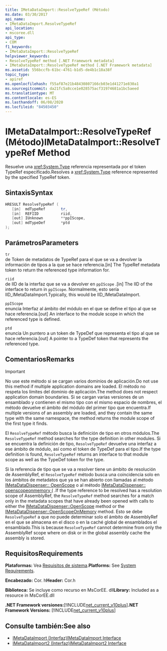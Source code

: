 ```yaml
---
title: IMetaDataImport::ResolveTypeRef (Método)
ms.date: 03/30/2017
api_name:
- IMetaDataImport.ResolveTypeRef
api_location:
- mscoree.dll
api_type:
- COM
f1_keywords:
- IMetaDataImport::ResolveTypeRef
helpviewer_keywords:
- ResolveTypeRef method [.NET Framework metadata]
- IMetaDataImport::ResolveTypeRef method [.NET Framework metadata]
ms.assetid: 556bccfb-61bc-4761-b1d5-de4b1c18a38f
topic_type:
- apiref
ms.openlocfilehash: f55af87e21b48430807166cb03e1d41271e830a1
ms.sourcegitcommit: da21fc5a8cce1e028575acf31974681a1bc5aeed
ms.translationtype: MT
ms.contentlocale: es-ES
ms.lasthandoff: 06/08/2020
ms.locfileid: "84503450"
---
```

# <a name="imetadataimportresolvetyperef-method"></a><span data-ttu-id="868fc-102">IMetaDataImport::ResolveTypeRef (Método)</span><span class="sxs-lookup"><span data-stu-id="868fc-102">IMetaDataImport::ResolveTypeRef Method</span></span>
<span data-ttu-id="868fc-103">Resuelve una <xref:System.Type> referencia representada por el token TypeRef especificado.</span><span class="sxs-lookup"><span data-stu-id="868fc-103">Resolves a <xref:System.Type> reference represented by the specified TypeRef token.</span></span>  
  
## <a name="syntax"></a><span data-ttu-id="868fc-104">Sintaxis</span><span class="sxs-lookup"><span data-stu-id="868fc-104">Syntax</span></span>  
  
```cpp  
HRESULT ResolveTypeRef (  
   [in]  mdTypeRef       tr,  
   [in]  REFIID          riid,  
   [out] IUnknown        **ppIScope,  
   [out] mdTypeDef       *ptd  
);  
```  
  
## <a name="parameters"></a><span data-ttu-id="868fc-105">Parámetros</span><span class="sxs-lookup"><span data-stu-id="868fc-105">Parameters</span></span>  
 `tr`  
 <span data-ttu-id="868fc-106">de Token de metadatos de TypeRef para el que se va a devolver la información de tipos a la que se hace referencia.</span><span class="sxs-lookup"><span data-stu-id="868fc-106">[in] The TypeRef metadata token to return the referenced type information for.</span></span>  
  
 `riid`  
 <span data-ttu-id="868fc-107">de IID de la interfaz que se va a devolver en `ppIScope` .</span><span class="sxs-lookup"><span data-stu-id="868fc-107">[in] The IID of the interface to return in `ppIScope`.</span></span> <span data-ttu-id="868fc-108">Normalmente, esto sería IID_IMetaDataImport.</span><span class="sxs-lookup"><span data-stu-id="868fc-108">Typically, this would be IID_IMetaDataImport.</span></span>  
  
 `ppIScope`  
 <span data-ttu-id="868fc-109">enuncia Interfaz al ámbito del módulo en el que se define el tipo al que se hace referencia.</span><span class="sxs-lookup"><span data-stu-id="868fc-109">[out] An interface to the module scope in which the referenced type is defined.</span></span>  
  
 `ptd`  
 <span data-ttu-id="868fc-110">enuncia Un puntero a un token de TypeDef que representa el tipo al que se hace referencia.</span><span class="sxs-lookup"><span data-stu-id="868fc-110">[out] A pointer to a TypeDef token that represents the referenced type.</span></span>  
  
## <a name="remarks"></a><span data-ttu-id="868fc-111">Comentarios</span><span class="sxs-lookup"><span data-stu-id="868fc-111">Remarks</span></span>  
  
> [!IMPORTANT]
> <span data-ttu-id="868fc-112">No use este método si se cargan varios dominios de aplicación.</span><span class="sxs-lookup"><span data-stu-id="868fc-112">Do not use this method if multiple application domains are loaded.</span></span> <span data-ttu-id="868fc-113">El método no respeta los límites del dominio de aplicación.</span><span class="sxs-lookup"><span data-stu-id="868fc-113">The method does not respect application domain boundaries.</span></span> <span data-ttu-id="868fc-114">Si se cargan varias versiones de un ensamblado y contienen el mismo tipo con el mismo espacio de nombres, el método devuelve el ámbito del módulo del primer tipo que encuentra.</span><span class="sxs-lookup"><span data-stu-id="868fc-114">If multiple versions of an assembly are loaded, and they contain the same type with the same namespace, the method returns the module scope of the first type it finds.</span></span>  
  
 <span data-ttu-id="868fc-115">El `ResolveTypeRef` método busca la definición de tipo en otros módulos.</span><span class="sxs-lookup"><span data-stu-id="868fc-115">The `ResolveTypeRef` method searches for the type definition in other modules.</span></span> <span data-ttu-id="868fc-116">Si se encuentra la definición de tipo, `ResolveTypeRef` devuelve una interfaz a ese ámbito de módulo, así como el token de TypeDef para el tipo.</span><span class="sxs-lookup"><span data-stu-id="868fc-116">If the type definition is found, `ResolveTypeRef` returns an interface to that module scope as well as the TypeDef token for the type.</span></span>  
  
 <span data-ttu-id="868fc-117">Si la referencia de tipo que se va a resolver tiene un ámbito de resolución de AssemblyRef, el `ResolveTypeRef` método busca una coincidencia solo en los ámbitos de metadatos que ya se han abierto con llamadas al método [IMetaDataDispenser:: OpenScope](imetadatadispenser-openscope-method.md) o al método [IMetaDataDispenser:: openscopeonmemory (](imetadatadispenser-openscopeonmemory-method.md) .</span><span class="sxs-lookup"><span data-stu-id="868fc-117">If the type reference to be resolved has a resolution scope of AssemblyRef, the `ResolveTypeRef` method searches for a match only in the metadata scopes that have already been opened with calls to either the [IMetaDataDispenser::OpenScope](imetadatadispenser-openscope-method.md) method or the [IMetaDataDispenser::OpenScopeOnMemory](imetadatadispenser-openscopeonmemory-method.md) method.</span></span> <span data-ttu-id="868fc-118">Esto se debe `ResolveTypeRef` a que no puede determinar solo el ámbito de AssemblyRef en el que se almacena en el disco o en la caché global de ensamblados el ensamblado.</span><span class="sxs-lookup"><span data-stu-id="868fc-118">This is because `ResolveTypeRef` cannot determine from only the AssemblyRef scope where on disk or in the global assembly cache the assembly is stored.</span></span>  
  
## <a name="requirements"></a><span data-ttu-id="868fc-119">Requisitos</span><span class="sxs-lookup"><span data-stu-id="868fc-119">Requirements</span></span>  
 <span data-ttu-id="868fc-120">**Plataformas:** Vea [Requisitos de sistema](../../get-started/system-requirements.md).</span><span class="sxs-lookup"><span data-stu-id="868fc-120">**Platforms:** See [System Requirements](../../get-started/system-requirements.md).</span></span>  
  
 <span data-ttu-id="868fc-121">**Encabezado:** Cor. h</span><span class="sxs-lookup"><span data-stu-id="868fc-121">**Header:** Cor.h</span></span>  
  
 <span data-ttu-id="868fc-122">**Biblioteca:** Se incluye como recurso en MsCorEE. dll</span><span class="sxs-lookup"><span data-stu-id="868fc-122">**Library:** Included as a resource in MsCorEE.dll</span></span>  
  
 <span data-ttu-id="868fc-123">**.NET Framework versiones:**[!INCLUDE[net_current_v10plus](../../../../includes/net-current-v10plus-md.md)]</span><span class="sxs-lookup"><span data-stu-id="868fc-123">**.NET Framework Versions:** [!INCLUDE[net_current_v10plus](../../../../includes/net-current-v10plus-md.md)]</span></span>  
  
## <a name="see-also"></a><span data-ttu-id="868fc-124">Consulte también:</span><span class="sxs-lookup"><span data-stu-id="868fc-124">See also</span></span>

- [<span data-ttu-id="868fc-125">IMetaDataImport (Interfaz)</span><span class="sxs-lookup"><span data-stu-id="868fc-125">IMetaDataImport Interface</span></span>](imetadataimport-interface.md)
- [<span data-ttu-id="868fc-126">IMetaDataImport2 (Interfaz)</span><span class="sxs-lookup"><span data-stu-id="868fc-126">IMetaDataImport2 Interface</span></span>](imetadataimport2-interface.md)

